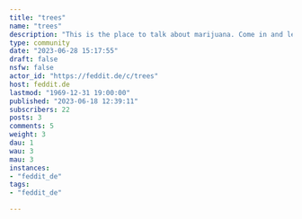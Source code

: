 ```yaml
---
title: "trees" 
name: "trees"
description: "This is the place to talk about marijuana. Come in and let’s get this community going!"
type: community
date: "2023-06-28 15:17:55"
draft: false
nsfw: false
actor_id: "https://feddit.de/c/trees"
host: feddit.de
lastmod: "1969-12-31 19:00:00"
published: "2023-06-18 12:39:11"
subscribers: 22
posts: 3
comments: 5
weight: 3
dau: 1
wau: 3
mau: 3
instances:
- "feddit_de"
tags: 
- "feddit_de"

---
```

